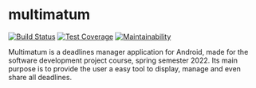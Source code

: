 # multimatum

[![Build Status](https://api.cirrus-ci.com/github/Multimatum-Team/multimatum.svg)](https://cirrus-ci.com/github/multimatum-Team/multimatum)
[![Test Coverage](https://api.codeclimate.com/v1/badges/4b224cde0ea92d686d7a/test_coverage)](https://codeclimate.com/github/multimatum-Team/multimatum/test_coverage)
[![Maintainability](https://api.codeclimate.com/v1/badges/4b224cde0ea92d686d7a/maintainability)](https://codeclimate.com/github/multimatum-Team/multimatum/maintainability)

Multimatum is a deadlines manager application for Android, made for the
software development project course, spring semester 2022.
Its main purpose is to provide the user a easy tool to display, manage and even share all deadlines.

